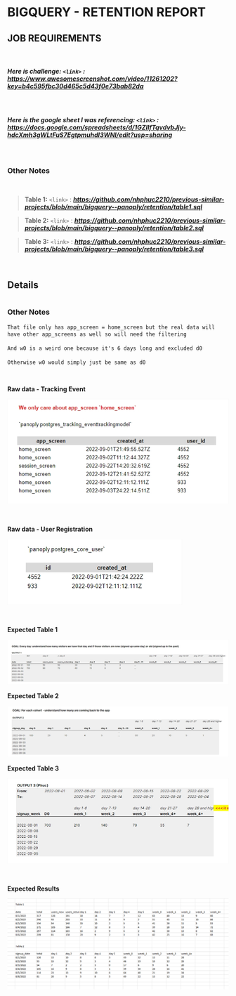 
# **BIGQUERY - RETENTION REPORT**

## **JOB REQUIREMENTS**
<br />

##### **Here is challenge:** `<link>` : ***<https://www.awesomescreenshot.com/video/11261202?key=b4c595fbc30d465c5d43f0e73bab82da>***
<br />


##### **Here is the google sheet I was referencing:** `<link>` : ***<https://docs.google.com/spreadsheets/d/1GZIlfTqvdvbJjy-hdcXmh3gWLtFuS7Egtpmuhdl3WNI/edit?usp=sharing>***

<br />

### **Other Notes**
<br />

> **Table 1:** `<link>` : ***<https://github.com/nhphuc2210/previous-similar-projects/blob/main/bigquery--panoply/retention/table1.sql>***

> **Table 2:** `<link>` : ***<https://github.com/nhphuc2210/previous-similar-projects/blob/main/bigquery--panoply/retention/table2.sql>***

> **Table 3:** `<link>` : ***<https://github.com/nhphuc2210/previous-similar-projects/blob/main/bigquery--panoply/retention/table3.sql>***



<br />

## **Details**
#

### **Other Notes**

    That file only has app_screen = home_screen but the real data will have other app_screens as well so will need the filtering

    And w0 is a weird one because it's 6 days long and excluded d0
    
    Otherwise w0 would simply just be same as d0

<br />

**Raw data - Tracking Event**

![](.data/raw-data--tracking-event.jpg)

<br />

**Raw data - User Registration**

![](.data/raw-data--user-registration.jpg)

<br />

**Expected Table 1**

![](.data/table-1--expected-outcome.jpg)

**Expected Table 2**

![](.data/table-2--expected-outcome.jpg)

**Expected Table 3**

![](.data/table-3--expected-outcome.jpg)

<br />

**Expected Results**

![](.data/expected-outcome.png)
